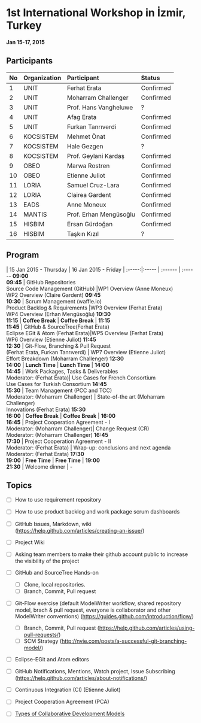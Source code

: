 1st International Workshop in İzmir, Turkey
===
**Jan 15-17, 2015**

Participants
---

No | Organization  | Participant |Status
:-- | :------ | :--- | :---
1 | UNIT | Ferhat Erata | Confirmed
2 | UNIT | Moharram Challenger | Confirmed
3 | UNIT | Prof. Hans Vangheluwe | ?
4 | UNIT | Afag Erata | Confirmed
5 | UNIT | Furkan Tanrıverdi | Confirmed
6 | KOCSISTEM | Mehmet Önat | Confirmed
7 | KOCSISTEM | Hale Gezgen | ?
8 | KOCSISTEM | Prof. Geylani Kardaş | Confirmed
9 | OBEO | Marwa Rostren | Confirmed
10 | OBEO | Etienne Juliot | Confirmed
11 | LORIA | Samuel Cruz-Lara | Confirmed
12 | LORIA | Clairea Gardent | Confirmed
13 | EADS |Anne Moneux  | Confirmed
14 | MANTIS | Prof. Erhan Mengüsoğlu  | Confirmed
15 | HISBIM | Ersan Gürdoğan | Confirmed
16 | HISBIM | Taşkın Kızıl | ?

Program
-----

 | 15 Jan 2015 - Thursday | 16 Jan 2015 - Friday |
:-----:|:----- | :------ | :------
**09:00<br>09:45** | GitHub Repositories<br>Source Code Management (GitHub) |WP1 Overview (Anne Moneux)<br>WP2 Overview (Claire Gardent)
**09:45<br>10:30** | Scrum Management (waffle.io)<br>Product Backlog & Requirements |WP3 Overview (Ferhat Erata)<br>WP4 Overview (Erhan Mengüsoğlu)
**10:30<br>11:15** | **Coffee Break** |  **Coffee Break** |
**11:15<br>11:45** | GitHub & SourceTree(Ferhat Erata)<br> Eclipse EGit & Atom (Ferhat Erata)|WP5 Overview (Ferhat Erata)<br> WP6 Overview (Etienne Juliot)
**11:45<br>12:30** | Git-Flow, Branching & Pull Request <br> (Ferhat Erata, Furkan Tanrıverdi) | WP7 Overview (Etienne Juliot)<br> Effort Breakdown (Moharram Challenger)
**12:30<br>14:00** | **Lunch Time** | **Lunch Time** |
**14:00<br>14:45** | Work Packages, Tasks & Deliverables<br>Moderator: (Ferhat Erata)| Use Cases for French Consortium<br>Use Cases for Turkish Consortium
**14:45<br>15:30** | Team Management (PCC and TCC)<br>Moderator: (Moharram Challenger) | State-of-the art (Moharram Challenger)<br>Innovations (Ferhat Erata)
**15:30<br>16:00** | **Coffee Break** | **Coffee Break** |
**16:00<br>16:45** | Project Cooperation Agreement - I<br> Moderator: (Moharram Challenger)| Change Request (CR)<br>Moderator: (Moharram Challenger)
**16:45<br>17:30** | Project Cooperation Agreement - II<br> Moderator: (Ferhat Erata) | Wrap-up: conclusions and next agenda <br> Moderator: (Ferhat Erata) 
**17:30<br>19:00** | **Free Time** | **Free Time** |
**19:00<br>21:30** | Welcome dinner | -

Topics
---
* [ ] How to use requirement repository
* [ ] How to use product backlog and work package scrum dashboards
* [ ] GitHub Issues, Markdown, wiki (https://help.github.com/articles/creating-an-issue/)
* [ ] Project Wiki
* [ ] Asking team members to make their github account public to increase the visibility of the project
* [ ] GitHub and SourceTree Hands-on
  * [ ] Clone, local repositories.
  * [ ] Branch, Commit, Pull request
* [ ] Git-Flow exercise (default ModelWriter workflow, shared repository model, brach & pull request, everyone is collaborator and other ModelWriter conventions) (https://guides.github.com/introduction/flow/)
  * [ ] Branch, Commit, Pull request (https://help.github.com/articles/using-pull-requests/)
  * [ ] SCM Strategy (http://nvie.com/posts/a-successful-git-branching-model/)
* [ ] Eclipse-EGit and Atom editors
* [ ] GitHub Notifications, Mentions, Watch project, Issue Subscribing (https://help.github.com/articles/about-notifications/)
* [ ] Continuous Integration (CI) (Etienne Juliot)
* [ ] Project Cooperation Agreement (PCA)
* [ ] [Types of Collaborative Development Models](https://help.github.com/articles/using-pull-requests/#types-of-collaborative-development-models)

